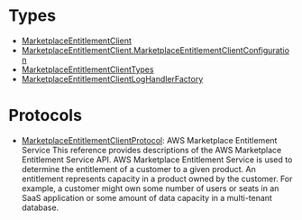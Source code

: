 # Types

  - [MarketplaceEntitlementClient](/aws-sdk-swift/reference/0.x/AWSMarketplaceEntitlementService/MarketplaceEntitlementClient)
  - [MarketplaceEntitlementClient.MarketplaceEntitlementClientConfiguration](/aws-sdk-swift/reference/0.x/AWSMarketplaceEntitlementService/MarketplaceEntitlementClient_MarketplaceEntitlementClientConfiguration)
  - [MarketplaceEntitlementClientTypes](/aws-sdk-swift/reference/0.x/AWSMarketplaceEntitlementService/MarketplaceEntitlementClientTypes)
  - [MarketplaceEntitlementClientLogHandlerFactory](/aws-sdk-swift/reference/0.x/AWSMarketplaceEntitlementService/MarketplaceEntitlementClientLogHandlerFactory)

# Protocols

  - [MarketplaceEntitlementClientProtocol](/aws-sdk-swift/reference/0.x/AWSMarketplaceEntitlementService/MarketplaceEntitlementClientProtocol):
    <fullname>AWS Marketplace Entitlement Service</fullname>
    This reference provides descriptions of the AWS Marketplace Entitlement Service
    API.
    AWS Marketplace Entitlement Service is used to determine the entitlement of a customer to
    a given product. An entitlement represents capacity in a product owned by the customer. For
    example, a customer might own some number of users or seats in an SaaS application or some
    amount of data capacity in a multi-tenant database.
